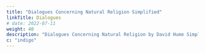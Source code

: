 ```yaml
---
title: "Dialogues Concerning Natural Religion Simplified"
linkTitle: Dialogues
# date: 2022-07-11
weight: 40
description: "Dialogues Concerning Natural Religion by David Hume Simplified"
c: "indigo"
---
```


